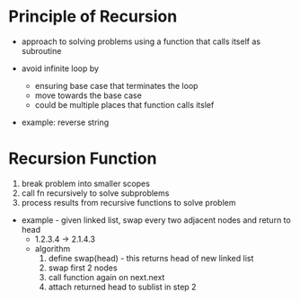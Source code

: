 # Principle of Recursion

- approach to solving problems using a function that calls itself as subroutine
- avoid infinite loop by
  - ensuring base case that terminates the loop
  - move towards the base case
  - could be multiple places that function calls itslef

- example: reverse string

# Recursion Function

1.  break problem into smaller scopes
2.  call fn recursively to solve subproblems
3.  process results from recursive functions to solve problem

- example - given linked list, swap every two adjacent nodes and return to head
  -  1.2.3.4 -> 2.1.4.3
  - algorithm
    1.  define swap(head) - this returns head of new linked list
    2. swap first 2 nodes
    3.  call function again on next.next
    4.  attach returned head to sublist in step 2